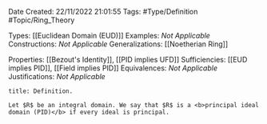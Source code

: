 <div class="topSpace"></div>

Date Created: 22/11/2022 21:01:55
Tags: #Type/Definition #Topic/Ring_Theory

Types: [[Euclidean Domain (EUD)]]
Examples: <i>Not Applicable</i>
Constructions: <i>Not Applicable</i>
Generalizations: [[Noetherian Ring]]

Properties: [[Bezout's Identity]], [[PID implies UFD]]
Sufficiencies: [[EUD implies PID]], [[Field implies PID]]
Equivalences: <i>Not Applicable</i>
Justifications: <i>Not Applicable</i>

``` ad-Definition
title: Definition.

Let $R$ be an integral domain. We say that $R$ is a <b>principal ideal domain (PID)</b> if every ideal is principal.

```
